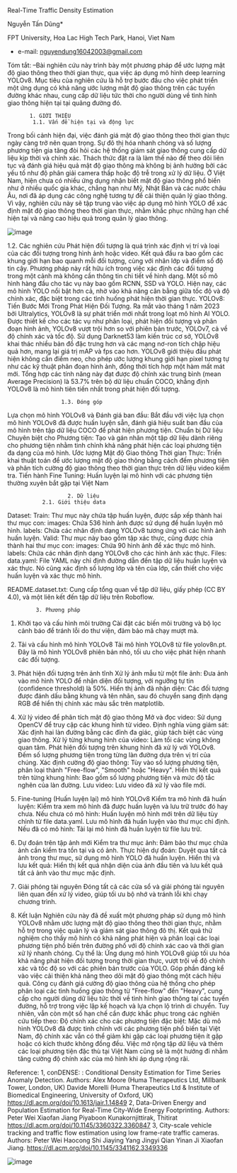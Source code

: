 

Real-Time Traffic Density Estimation 

Nguyễn Tấn Dũng*

FPT University, Hoa Lac High Tech Park, Hanoi, Viet Nam

 * e-mail: nguyendung16042003@gmail.com

 Tóm tắt:  –Bài nghiên cứu này trình bày một phương pháp để ước lượng mật độ giao thông theo thời gian thực, qua việc áp dụng mô hình deep learning YOLOv8. Mục tiêu của nghiên cứu là hỗ trợ bước đầu cho việc phát triển một ứng dụng có khả năng ước lượng mật độ giao thông trên các tuyến đường khác nhau, cung cấp dữ liệu tức thời cho người dùng về tình hình giao thông hiện tại tại quãng đường đó.
           
           1. GIỚI THIỆU
            1.1. Vấn đề hiện tại và động lực
Trong bối cảnh hiện đại, việc đánh giá mật độ giao thông theo thời gian thực ngày càng trở nên quan trọng. Sự đô thị hóa nhanh chóng và số lượng phương tiện gia tăng đòi hỏi các hệ thống giám sát giao thông cung cấp dữ liệu kịp thời và chính xác. Thách thức đặt ra là làm thế nào để theo dõi liên tục và đánh giá hiệu quả mật độ giao thông mà không bị ảnh hưởng bởi các yếu tố như độ phân giải camera thấp hoặc độ trễ trong xử lý dữ liệu.
Ở Việt Nam, hiện chưa có nhiều ứng dụng nhận biết mật độ giao thông phổ biến như ở nhiều quốc gia khác, chẳng hạn như Mỹ, Nhật Bản và các nước châu Âu, nơi đã áp dụng các công nghệ tương tự để cải thiện quản lý giao thông. Vì vậy, nghiên cứu này sẽ tập trung vào việc áp dụng mô hình YOLO để xác định mật độ giao thông theo thời gian thực, nhằm khắc phục những hạn chế hiện tại và nâng cao hiệu quả trong quản lý giao thông.
                                    
 ![image](https://github.com/user-attachments/assets/0c4ad685-4594-416f-8cc3-98e525e288fa)
                                                                                                         
                  
   1.2. Các nghiên cứu
Phát hiện đối tượng là quá trình xác định vị trí và loại của các đối tượng trong hình ảnh hoặc video. Kết quả đầu ra bao gồm các khung giới hạn bao quanh mỗi đối tượng, cùng với nhãn lớp và điểm số độ tin cậy. Phương pháp này rất hữu ích trong việc xác định các đối tượng trong một cảnh mà không cần thông tin chi tiết về hình dạng. Một số mô hình hàng đầu cho tác vụ này bao gồm RCNN, SSD và YOLO. 
Hiện nay, các mô hình YOLO nổi bật hơn cả, nhờ vào khả năng cân bằng giữa tốc độ và độ chính xác, đặc biệt trong các tình huống phát hiện thời gian thực.
YOLOv8: Tiến Bước Mới Trong Phát Hiện Đối Tượng. Ra mắt vào tháng 1 năm 2023 bởi Ultralytics, YOLOv8 là sự phát triển mới nhất trong loạt mô hình AI YOLO. Được thiết kế cho các tác vụ như phân loại, phát hiện đối tượng và phân đoạn hình ảnh, YOLOv8 vượt trội hơn so với phiên bản trước, YOLOv7, cả về độ chính xác và tốc độ. Sử dụng Darknet53 làm kiến trúc cơ sở, YOLOv8 khai thác nhiều bản đồ đặc trưng hơn và các mạng nơ-ron tích chập hiệu quả hơn, mang lại giá trị mAP và fps cao hơn. YOLOv8 giới thiệu đầu phát hiện không cần điểm neo, cho phép ước lượng khung giới hạn pixel tương tự như các kỹ thuật phân đoạn hình ảnh, đồng thời tích hợp một hàm mất mát mới. 
Tổng hợp các tính năng này đạt được độ chính xác trung bình (mean Average Precision) là 53.7% trên bộ dữ liệu chuẩn COCO, khẳng định YOLOv8 là mô hình tiên tiến nhất trong phát hiện đối tượng.

                                                                                                   

                                                                                                       
                     1.3. Đóng góp
Lựa chọn mô hình YOLOv8 và Đánh giá ban đầu: Bắt đầu với việc lựa chọn mô hình YOLOv8 đã được huấn luyện sẵn, đánh giá hiệu suất ban đầu của mô hình trên tập dữ liệu COCO để phát hiện phương tiện.
Chuẩn bị Dữ liệu Chuyên biệt cho Phương tiện: Tạo và gán nhãn một tập dữ liệu dành riêng cho phương tiện nhằm tinh chỉnh khả năng phát hiện các loại phương tiện đa dạng của mô hình.
Ước lượng Mật độ Giao thông Thời gian Thực: Triển khai thuật toán để ước lượng mật độ giao thông bằng cách đếm phương tiện và phân tích cường độ giao thông theo thời gian thực trên dữ liệu video kiểm tra.
Tiến hành Fine Tuning: Huấn luyện lại mô hình với các phương tiện thường xuyên bắt gặp tại Việt Nam 

            
                       2. Dữ liệu
               2.1. Giới thiệu data
Dataset: 
Train: Thư mục này chứa tập huấn luyện, được sắp xếp thành hai thư mục con:
images: Chứa 536 hình ảnh được sử dụng để huấn luyện mô hình.
labels: Chứa các nhãn định dạng YOLOv8 tương ứng với các hình ảnh huấn luyện.
Valid: Thư mục này bao gồm tập xác thực, cũng được chia thành hai thư mục con:
images: Chứa 90 hình ảnh để xác thực mô hình.
labels: Chứa các nhãn định dạng YOLOv8 cho các hình ảnh xác thực.
Files:
data.yaml:
File YAML này chỉ định đường dẫn đến tập dữ liệu huấn luyện và xác thực. Nó cũng xác định số lượng lớp và tên của lớp, cần thiết cho việc huấn luyện và xác thực mô hình.



README.dataset.txt:
 Cung cấp tổng quan về tập dữ liệu, giấy phép (CC BY 4.0), và một liên kết đến tập dữ liệu trên Roboflow.

             3. Phương pháp
1. Khởi tạo và cấu hình môi trường
Cài đặt các biến môi trường và bộ lọc cảnh báo để tránh lỗi do thư viện, đảm bảo mã chạy mượt mà.
2. Tải và cấu hình mô hình YOLOv8
Tải mô hình YOLOv8 từ file yolov8n.pt. Đây là mô hình YOLOv8 phiên bản nhỏ, tối ưu cho việc phát hiện nhanh các đối tượng.
3. Phát hiện đối tượng trên ảnh tĩnh
Xử lý ảnh mẫu từ một file ảnh:
Đưa ảnh vào mô hình YOLO để nhận diện đối tượng, với ngưỡng tự tin (confidence threshold) là 50%.
Hiển thị ảnh đã nhận diện: Các đối tượng được đánh dấu bằng khung và tên nhãn, sau đó chuyển sang định dạng RGB để hiển thị chính xác màu sắc trên matplotlib.
4. Xử lý video để phân tích mật độ giao thông
Mở và đọc video: Sử dụng OpenCV để truy cập các khung hình từ video.
Định nghĩa vùng giám sát: Xác định hai làn đường bằng các đỉnh đa giác, giúp tách biệt các vùng giao thông.
Xử lý từng khung hình của video:
Làm tối các vùng không quan tâm.
Phát hiện đối tượng trên khung hình đã xử lý với YOLOv8.
Đếm số lượng phương tiện trong từng làn đường dựa trên vị trí của chúng.
Xác định cường độ giao thông: Tùy vào số lượng phương tiện, phân loại thành "Free-flow", "Smooth" hoặc "Heavy".
Hiển thị kết quả trên từng khung hình: Bao gồm số lượng phương tiện và mức độ tắc nghẽn của làn đường.
Lưu video: Lưu video đã xử lý vào file mới.
5. Fine-tuning (Huấn luyện lại) mô hình YOLOv8
Kiểm tra mô hình đã huấn luyện: Kiểm tra xem mô hình đã được huấn luyện và lưu trữ trước đó hay chưa.
Nếu chưa có mô hình:
Huấn luyện mô hình mới trên dữ liệu tùy chỉnh từ file data.yaml.
Lưu mô hình đã huấn luyện vào thư mục chỉ định.
Nếu đã có mô hình:
Tải lại mô hình đã huấn luyện từ file lưu trữ.
6. Dự đoán trên tập ảnh mới
Kiểm tra thư mục ảnh: Đảm bảo thư mục chứa ảnh cần kiểm tra tồn tại và có ảnh.
Thực hiện dự đoán: Duyệt qua tất cả ảnh trong thư mục, sử dụng mô hình YOLO đã huấn luyện.
Hiển thị và lưu kết quả: Hiển thị kết quả nhận diện của ảnh đầu tiên và lưu kết quả tất cả ảnh vào thư mục mặc định.
7. Giải phóng tài nguyên
Đóng tất cả các cửa sổ và giải phóng tài nguyên liên quan đến xử lý video, giúp tối ưu bộ nhớ và tránh lỗi khi chạy chương trình.


     
4. Kết luận
Nghiên cứu này đã đề xuất một phương pháp sử dụng mô hình YOLOv8 nhằm ước lượng mật độ giao thông theo thời gian thực, nhằm hỗ trợ trong việc quản lý và giám sát giao thông đô thị. Kết quả thử nghiệm cho thấy mô hình có khả năng phát hiện và phân loại các loại phương tiện phổ biến trên đường phố với độ chính xác cao và thời gian xử lý nhanh chóng. Cụ thể là:
Ứng dụng mô hình YOLOv8 giúp tối ưu hóa khả năng phát hiện đối tượng trong thời gian thực, vượt trội về độ chính xác và tốc độ so với các phiên bản trước của YOLO. Góp phần đáng kể vào việc cải thiện khả năng theo dõi mật độ giao thông một cách hiệu quả.
Công cụ đánh giá cường độ giao thông của hệ thống cho phép phân loại các tình huống giao thông từ "Free-flow" đến "Heavy", cung cấp cho người dùng dữ liệu tức thời về tình hình giao thông tại các tuyến đường, hỗ trợ trong việc lập kế hoạch và lựa chọn lộ trình di chuyển.
Tuy nhiên, vẫn còn một số hạn chế cần được khắc phục trong các nghiên cứu tiếp theo:
Độ chính xác cho các phương tiện đặc biệt: Mặc dù mô hình YOLOv8 đã được tinh chỉnh với các phương tiện phổ biến tại Việt Nam, độ chính xác vẫn có thể giảm khi gặp các loại phương tiện ít gặp hoặc có kích thước không đồng đều.
Việc mở rộng tập dữ liệu và thêm các loại phương tiện đặc thù tại Việt Nam cũng sẽ là một hướng đi nhằm tăng cường độ chính xác của mô hình khi áp dụng rộng rãi.


Reference:
1, conDENSE: : Conditional Density Estimation for Time Series Anomaly Detection. Authors: Alex Moore (Huma Therapeutics Ltd, Millbank Tower, London, UK) Davide Morelli (Huma Therapeutics Ltd & Institute of Biomedical Engineering, University of Oxford, UK)​ https://dl.acm.org/doi/10.1613/jair.1.14849
2, Data-Driven Energy and Population Estimation for Real-Time City-Wide Energy Footprinting. Authors: Peter Wei Xiaofan Jiang Piyaboon Kunakornjittirak, Thitirat https://dl.acm.org/doi/10.1145/3360322.3360847
3, City-scale vehicle tracking and traffic flow estimation using low frame-rate traffic cameras.
Authors: Peter Wei Haocong Shi Jiaying Yang Jingyi Qian Yinan Ji Xiaofan Jiang. https://dl.acm.org/doi/10.1145/3341162.3349336

![image](https://github.com/user-attachments/assets/642cb0cf-376a-42b8-9b30-4385e1bf9050)











